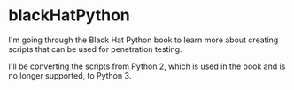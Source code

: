 # blackHatPython
I'm going through the Black Hat Python book to learn more about creating scripts that can be used for penetration testing. 

I'll be converting the scripts from Python 2, which is used in the book and is no longer supported, to Python 3.